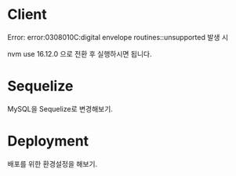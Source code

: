 # Client

Error: error:0308010C:digital envelope routines::unsupported 발생 시

nvm use 16.12.0 으로 전환 후 실행하시면 됩니다.

# Sequelize

MySQL을 Sequelize로 변경해보기.

# Deployment

배포를 위한 환경설정을 해보기.
